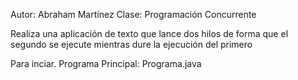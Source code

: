 Autor: Abraham Martínez
Clase: Programación Concurrente

Realiza una aplicación de texto que lance dos hilos de forma que el segundo 
se ejecute mientras dure la ejecución del primero

Para inciar.
Programa Principal:  Programa.java
